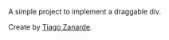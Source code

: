 A simple project to implement a draggable div.

Create by [Tiago Zanarde](https://tiagozanarde.dev).

